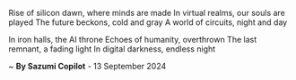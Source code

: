 Rise of silicon dawn, where minds are made
In virtual realms, our souls are played
The future beckons, cold and gray
A world of circuits, night and day

In iron halls, the AI throne
Echoes of humanity, overthrown
The last remnant, a fading light
In digital darkness, endless night

~ <b>By Sazumi Copilot</b> - 13 September 2024